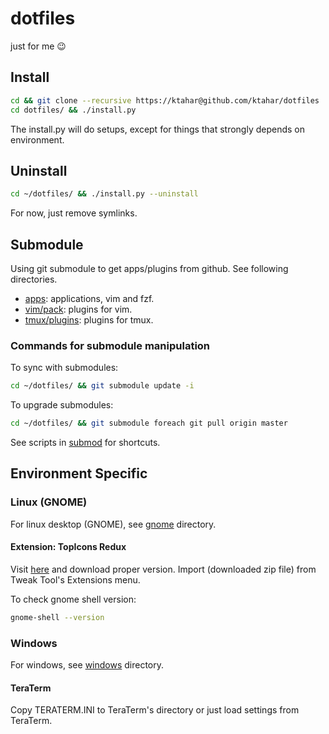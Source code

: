 # dotfiles
just for me 😉

## Install

```bash
cd && git clone --recursive https://ktahar@github.com/ktahar/dotfiles
cd dotfiles/ && ./install.py
```

The install.py will do setups,
except for things that strongly depends on environment.

## Uninstall

```bash
cd ~/dotfiles/ && ./install.py --uninstall
```

For now, just remove symlinks.

## Submodule
Using git submodule to get apps/plugins from github.
See following directories.

* [apps](apps): applications, vim and fzf.
* [vim/pack](vim/pack): plugins for vim.
* [tmux/plugins](tmux/plugins): plugins for tmux.

### Commands for submodule manipulation
To sync with submodules:

```bash
cd ~/dotfiles/ && git submodule update -i
```

To upgrade submodules:

```bash
cd ~/dotfiles/ && git submodule foreach git pull origin master
```

See scripts in [submod](submod) for shortcuts.

## Environment Specific
### Linux (GNOME)
For linux desktop (GNOME), see [gnome](gnome) directory.

#### Extension: TopIcons Redux
Visit [here](https://extensions.gnome.org/extension/1497/topicons-redux/) and
download proper version.
Import (downloaded zip file) from Tweak Tool's Extensions menu.

To check gnome shell version:

```bash
gnome-shell --version
```

### Windows
For windows, see [windows](windows) directory.

#### TeraTerm
Copy TERATERM.INI to TeraTerm's directory or just load settings from TeraTerm.
